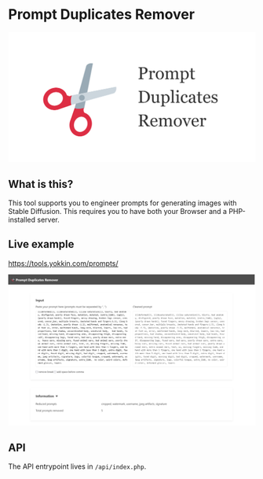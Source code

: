 # Prompt Duplicates Remover

<img src="src/img/ogp@2x.png" alt="Prompt Duplicates Remover"/>

## What is this?

This tool supports you to engineer prompts for generating images with Stable Diffusion. This requires you to have both your Browser and a PHP-installed server.

## Live example

<https://tools.yokkin.com/prompts/>

<img src="artworks/screenshot.png" alt="Prompt Duplicates Remover"/>

## API

The API entrypoint lives in `/api/index.php`.
